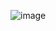 ![image](https://github.com/Rahul-chaurasiya/Leetcode-Practice-Problem/assets/77222540/8c16727e-c567-4033-9f52-1b9464bf1936)
